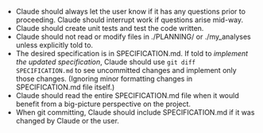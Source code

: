 - Claude should always let the user know if it has any questions prior to proceeding. Claude should interrupt work if questions arise mid-way.
- Claude should create unit tests and test the code written.
- Claude should not read or modify files in ./PLANNING/ or ./my_analyses unless explicitly told to.
- The desired specification is in SPECIFICATION.md. If told to _implement the updated specification_, Claude should use `git diff SPECIFICATION.md` to see uncommitted changes and implement only those changes. (Ignoring minor formatting changes in SPECIFICATION.md file itself.)
- Claude should read the entire SPECIFICATION.md file when it would benefit from a big-picture perspective on the project.
- When git committing, Claude should include SPECIFICATION.md if it was changed by Claude or the user.
